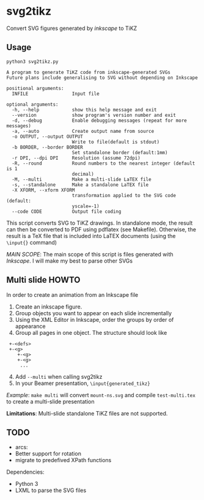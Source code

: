 svg2tikz
========

Convert SVG figures generated by *inkscape* to TiKZ

Usage
-----

```
python3 svg2tikz.py

A program to generate TiKZ code from inkscape-generated SVGs
Future plans include generalising to SVG without depending on Inkscape

positional arguments:
  INFILE                Input file

optional arguments:
  -h, --help            show this help message and exit
  --version             show program's version number and exit
  -d, --debug           Enable debugging messages (repeat for more messages)
  -a, --auto            Create output name from source
  -o OUTPUT, --output OUTPUT
                        Write to file(default is stdout)
  -b BORDER, --border BORDER
                        Set standalone border (default:1mm)
  -r DPI, --dpi DPI     Resolution (assume 72dpi)
  -R, --round           Round numbers to the nearest integer (default is 1
                        decimal)
  -M, --multi           Make a multi-slide LaTEX file
  -s, --standalone      Make a standalone LaTEX file
  -X XFORM, --xform XFORM
                        transformation applied to the SVG code (default:
                        yscale=-1)
  --code CODE           Output file coding
```

This script converts SVG to TiKZ drawings. In standalone mode, the result can then be converted to PDF using pdflatex (see Makefile). Otherwise, the result is a TeX file that is included into LaTEX documents (using the ```\input{}``` command)

_MAIN SCOPE_: The main scope of this script is files generated with *Inkscape*. I will make my best to parse other SVGs

Multi slide HOWTO
-----------------

In order to create an animation from an Inkscape file

1. Create an inkscape figure.
2. Group objects you want to appear on each slide incrementally
3. Using the XML Editor in Inkscape, order the groups by order of appearance
4. Group all pages in one object. The structure should look like

```<svg>
 +-<defs>
 +-<g>
    +-<g>
    +-<g>
     ...
```

4. Add ```--multi``` when calling svg2tikz
5. In your Beamer presentation, ```\input{generated_tikz}```

*Example*: ```make multi``` will convert `mount-ns.svg` and compile `test-multi.tex` to create a multi-slide presentation

**Limitations**: Multi-slide standalone TiKZ files are not supported.

TODO
----
*  arcs:
  * Better support for rotation
* migrate to predefived XPath functions

Dependencies:

* Python 3
* LXML to parse the SVG files
